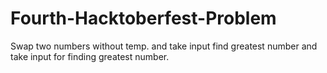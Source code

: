 # Fourth-Hacktoberfest-Problem
Swap two numbers without temp. and take input
find greatest number and take input for finding greatest number.
